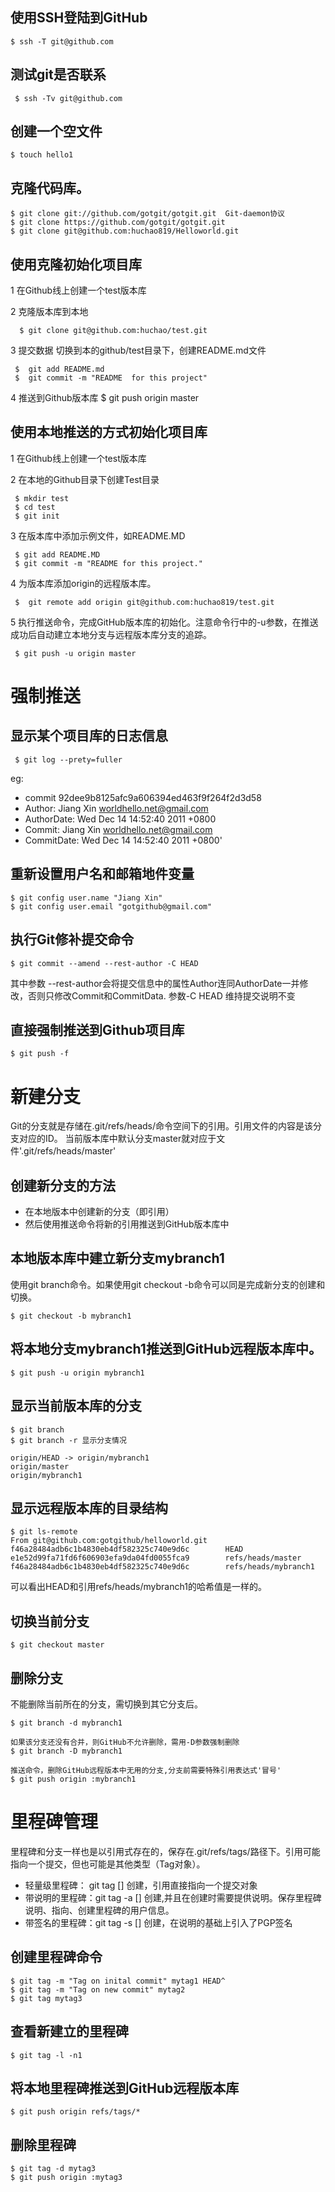 	
## 使用SSH登陆到GitHub
	$ ssh -T git@github.com 
 
## 测试git是否联系
     $ ssh -Tv git@github.com

## 创建一个空文件
    $ touch hello1
 
## 克隆代码库。
    $ git clone git://github.com/gotgit/gotgit.git  Git-daemon协议
    $ git clone https://github.com/gotgit/gotgit.git
    $ git clone git@github.com:huchao819/Helloworld.git
 
## 使用克隆初始化项目库
   1 在Github线上创建一个test版本库
   
   2 克隆版本库到本地
   
      $ git clone git@github.com:huchao/test.git 
      
   3 提交数据  切换到本的github/test目录下，创建README.md文件
   
     $  git add README.md
     $  git commit -m "README  for this project"
     
   4 推送到Github版本库
     $ git push origin master

## 使用本地推送的方式初始化项目库 
   1 在Github线上创建一个test版本库
   
   2 在本地的Github目录下创建Test目录
   
     $ mkdir test
     $ cd test
     $ git init
     
   3 在版本库中添加示例文件，如README.MD
   
     $ git add README.MD
     $ git commit -m "README for this project."
     
   4 为版本库添加origin的远程版本库。
   
     $  git remote add origin git@github.com:huchao819/test.git
     
   5  执行推送命令，完成GitHub版本库的初始化。注意命令行中的-u参数，在推送成功后自动建立本地分支与远程版本库分支的追踪。
   
     $ git push -u origin master
     
     
强制推送
===========
 
## 显示某个项目库的日志信息
 
     $ git log --prety=fuller
     
  eg: 
  * commit 92dee9b8125afc9a606394ed463f9f264f2d3d58
  * Author:     Jiang Xin <worldhello.net@gmail.com>
  * AuthorDate: Wed Dec 14 14:52:40 2011 +0800
  * Commit:     Jiang Xin <worldhello.net@gmail.com>
  * CommitDate: Wed Dec 14 14:52:40 2011 +0800'
 
 
## 重新设置用户名和邮箱地件变量

    $ git config user.name "Jiang Xin"
    $ git config user.email "gotgithub@gmail.com"
    
## 执行Git修补提交命令
    
    $ git commit --amend --rest-author -C HEAD
    
  其中参数 --rest-author会将提交信息中的属性Author连同AuthorDate一并修改，否则只修改Commit和CommitData.
  参数-C HEAD 维持提交说明不变
  
## 直接强制推送到Github项目库
    $ git push -f 
    

新建分支
===========
  
  Git的分支就是存储在.git/refs/heads/命令空间下的引用。引用文件的内容是该分支对应的ID。
  当前版本库中默认分支master就对应于文件'.git/refs/heads/master'
  
## 创建新分支的方法 
  * 在本地版本中创建新的分支（即引用）
  * 然后使用推送命令将新的引用推送到GitHub版本库中

## 本地版本库中建立新分支mybranch1
   使用git branch命令。如果使用git checkout -b命令可以同是完成新分支的创建和切换。
   
    $ git checkout -b mybranch1

## 将本地分支mybranch1推送到GitHub远程版本库中。

    $ git push -u origin mybranch1
    
## 显示当前版本库的分支
   
    $ git branch
    $ git branch -r 显示分支情况
    
    origin/HEAD -> origin/mybranch1
    origin/master
    origin/mybranch1
    
## 显示远程版本库的目录结构
    
    $ git ls-remote
    From git@github.com:gotgithub/helloworld.git
    f46a28484adb6c1b4830eb4df582325c740e9d6c        HEAD
    e1e52d99fa71fd6f606903efa9da04fd0055fca9        refs/heads/master
    f46a28484adb6c1b4830eb4df582325c740e9d6c        refs/heads/mybranch1
    
 可以看出HEAD和引用refs/heads/mybranch1的哈希值是一样的。
 
## 切换当前分支
   
    $ git checkout master

## 删除分支
   不能删除当前所在的分支，需切换到其它分支后。 
    
    $ git branch -d mybranch1
    
    如果该分支还没有合并，则GitHub不允许删除，需用-D参数强制删除
    $ git branch -D mybranch1
    
    推送命令，删除GitHub远程版本中无用的分支,分支前需要特殊引用表达式'冒号'
    $ git push origin :mybranch1    
    
    
里程碑管理
===========

 里程碑和分支一样也是以引用式存在的，保存在.git/refs/tags/路径下。引用可能指向一个提交，但也可能是其他类型（Tag对象）。
 
 * 轻量级里程碑：  git tag <tagname> [<commit>] 创建，引用直接指向一个提交对象<commit>
 * 带说明的里程碑：git tag -a <tagname> [<commit>] 创建,并且在创建时需要提供说明。保存里程碑说明、指向、创建里程碑的用户信息。
 * 带签名的里程碑：git tag -s <tagname> [<commit>] 创建，在说明的基础上引入了PGP签名

## 创建里程碑命令
    
    $ git tag -m "Tag on inital commit" mytag1 HEAD^
    $ git tag -m "Tag on new commit" mytag2
    $ git tag mytag3
    
## 查看新建立的里程碑
    
    $ git tag -l -n1
    
## 将本地里程碑推送到GitHub远程版本库

    $ git push origin refs/tags/*
    
## 删除里程碑
    
    $ git tag -d mytag3
    $ git push origin :mytag3
    
    

    
    
 
   
